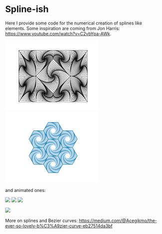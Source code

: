 # Spline-ish

Here I provide some code for the numerical creation of splines like elements.
Some inspiration are coming from Jon Harris: https://www.youtube.com/watch?v=C2vbYpa-AWk.


<p float="left">
<img src="my_art/a_la_harris_007.svg?sanitize=true" width="300">
<img src="my_art/hexagones_12.png" width="300">
</p>

and animated ones:

<p float="left">
<img src="my_art/prog_spline_alpha.gif" width="300">
<img src="my_art/prog_spline_no_alpha.gif" width="300">
<img src="my_art/a_la_harris_movie.gif" width="300">
</p>
<img src="my_art/Hexagone_movie.gif" width="300">


More on splines and Bezier curves: https://medium.com/@Acegikmo/the-ever-so-lovely-b%C3%A9zier-curve-eb27514da3bf
